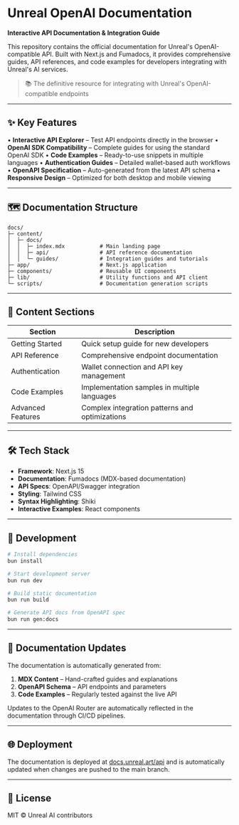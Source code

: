 # Unreal OpenAI Documentation

**Interactive API Documentation & Integration Guide**

This repository contains the official documentation for Unreal's OpenAI-compatible API. Built with Next.js and Fumadocs, it provides comprehensive guides, API references, and code examples for developers integrating with Unreal's AI services.

> 📚 The definitive resource for integrating with Unreal's OpenAI-compatible endpoints

---

## ✨ Key Features

• **Interactive API Explorer** – Test API endpoints directly in the browser
• **OpenAI SDK Compatibility** – Complete guides for using the standard OpenAI SDK
• **Code Examples** – Ready-to-use snippets in multiple languages
• **Authentication Guides** – Detailed wallet-based auth workflows
• **OpenAPI Specification** – Auto-generated from the latest API schema
• **Responsive Design** – Optimized for both desktop and mobile viewing

---

## 🗺️ Documentation Structure

```
docs/
├─ content/
│  ├─ docs/
│  │  ├─ index.mdx           # Main landing page
│  │  ├─ api/                # API reference documentation
│  │  └─ guides/             # Integration guides and tutorials
├─ app/                      # Next.js application
├─ components/               # Reusable UI components
├─ lib/                      # Utility functions and API client
└─ scripts/                  # Documentation generation scripts
```

---

## 📑 Content Sections

| Section | Description |
|---------|-------------|
| Getting Started | Quick setup guide for new developers |
| API Reference | Comprehensive endpoint documentation |
| Authentication | Wallet connection and API key management |
| Code Examples | Implementation samples in multiple languages |
| Advanced Features | Complex integration patterns and optimizations |

---

## 🛠️ Tech Stack

- **Framework**: Next.js 15
- **Documentation**: Fumadocs (MDX-based documentation)
- **API Specs**: OpenAPI/Swagger integration
- **Styling**: Tailwind CSS
- **Syntax Highlighting**: Shiki
- **Interactive Examples**: React components

---

## 🧩 Development

```bash
# Install dependencies
bun install

# Start development server
bun run dev

# Build static documentation
bun run build

# Generate API docs from OpenAPI spec
bun run gen:docs
```

---

## 🔄 Documentation Updates

The documentation is automatically generated from:

1. **MDX Content** – Hand-crafted guides and explanations
2. **OpenAPI Schema** – API endpoints and parameters
3. **Code Examples** – Regularly tested against the live API

Updates to the OpenAI Router are automatically reflected in the documentation through CI/CD pipelines.

---

## 🌐 Deployment

The documentation is deployed at [docs.unreal.art/api](https://docs.unreal.art/api) and is automatically updated when changes are pushed to the main branch.

---

## 📜 License

MIT © Unreal AI contributors
